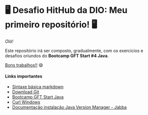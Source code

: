 # :desktop_computer: Desafio HitHub da DIO: Meu primeiro repositório! :desktop_computer:

_Olá!_ 

Este repositório irá ser composto, gradualmente, com os exercícios e desafios oriundos do **Bootcamp GFT Start #4 Java**.

<u>Bons trabalhos!!</u> :smile:

#### Links importantes

- [Sintaxe básica markdown](https://www.markdownguide.org/basic-syntax/)
- [Download Git](https://git-scm.com/downloads)
- [Bootcamp GFT Start Java](https://web.dio.me/track/gft-start-4-java?tab=path)
- [Curl Windows](https://curl.se/windows/)
- [Documentação instalação Java Version Manager - Jabba](https://github.com/shyiko/jabba)
